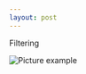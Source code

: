 ```yaml
---
layout: post
---
```

Filtering

![Picture example](https://raw.githubusercontent.com/brisk-table/docs/images/screenshot-filtering.png)

